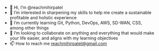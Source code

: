 - 👋 Hi, I’m @reachmihirpatel
- 👀 I’m interested in sharpening my skills to help me create a sustainable profitable and holistic experience
- 🌱 I’m currently learning Git, Python, DevOps, AWS, SD-WAN, CSS, among other things
- 💞️ I’m looking to collaborate on anything and everything that would make your life easier, and aligns with my learning objectives
- 📫 How to reach me reachmihirpatel@gmail.com

<!---
reachmihirpatel/reachmihirpatel is a ✨ special ✨ repository because its `README.md` (this file) appears on your GitHub profile.
You can click the Preview link to take a look at your changes.
--->
